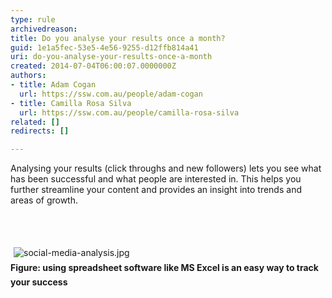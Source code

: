 ```yaml
---
type: rule
archivedreason: 
title: Do you analyse your results once a month?
guid: 1e1a5fec-53e5-4e56-9255-d12ffb814a41
uri: do-you-analyse-your-results-once-a-month
created: 2014-07-04T06:00:07.0000000Z
authors:
- title: Adam Cogan
  url: https://ssw.com.au/people/adam-cogan
- title: Camilla Rosa Silva
  url: https://ssw.com.au/people/camilla-rosa-silva
related: []
redirects: []

---
```



<p>Analysing your results (click throughs and new followers) lets you see what has been successful and what people are interested in. This helps you further streamline your content and provides an insight into trends and areas of growth.&#160;</p>
<br><excerpt class='endintro'></excerpt><br>
<p>​<img src="/PublishingImages/social-media-analysis.jpg" alt="social-media-analysis.jpg" style="margin&#58;5px;" /><br><strong style="line-height&#58;1.6;">Figure&#58; using spreadsheet software like MS Excel is an easy way to track your success</strong></p>



